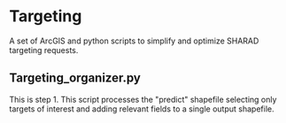 # Targeting
A set of ArcGIS and python scripts to simplify and optimize SHARAD targeting requests.

## Targeting_organizer.py
This is step 1. This script processes the "predict" shapefile selecting only targets of interest and adding relevant fields to a single output shapefile.
